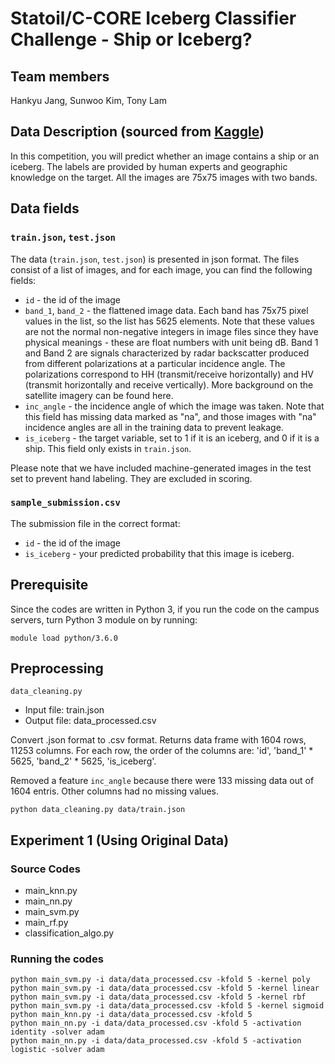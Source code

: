 # Statoil/C-CORE Iceberg Classifier Challenge - Ship or Iceberg?

## Team members

Hankyu Jang, Sunwoo Kim, Tony Lam

## Data Description (sourced from [Kaggle](https://www.kaggle.com/c/statoil-iceberg-classifier-challenge/data))

In this competition, you will predict whether an image contains a ship or an iceberg. The labels are provided by human experts and geographic knowledge on the target. All the images are 75x75 images with two bands.

## Data fields

### `train.json`, `test.json`

The data (`train.json`, `test.json`) is presented in json format. The files consist of a list of images, and for each image, you can find the following fields:

- `id` - the id of the image
- `band_1`, `band_2` - the flattened image data. Each band has 75x75 pixel values in the list, so the list has 5625 elements. Note that these values are not the normal non-negative integers in image files since they have physical meanings - these are float numbers with unit being dB. Band 1 and Band 2 are signals characterized by radar backscatter produced from different polarizations at a particular incidence angle. The polarizations correspond to HH (transmit/receive horizontally) and HV (transmit horizontally and receive vertically). More background on the satellite imagery can be found here.
- `inc_angle` - the incidence angle of which the image was taken. Note that this field has missing data marked as "na", and those images with "na" incidence angles are all in the training data to prevent leakage.
- `is_iceberg` - the target variable, set to 1 if it is an iceberg, and 0 if it is a ship. This field only exists in `train.json`.

Please note that we have included machine-generated images in the test set to prevent hand labeling. They are excluded in scoring.

### `sample_submission.csv`

The submission file in the correct format:

- `id` - the id of the image
- `is_iceberg` - your predicted probability that this image is iceberg.

## Prerequisite

Since the codes are written in Python 3, if you run the code on the campus servers, turn Python 3 module on by running:

```
module load python/3.6.0
```

## Preprocessing

`data_cleaning.py`

- Input file: train.json
- Output file: data\_processed.csv

Convert .json format to .csv format. Returns data frame with 1604 rows, 11253 columns. For each row, the order of the columns are: 'id', 'band\_1' * 5625, 'band\_2' * 5625, 'is\_iceberg'.

Removed a feature `inc_angle` because there were 133 missing data out of 1604 entris. Other columns had no missing values.

```
python data_cleaning.py data/train.json
```

## Experiment 1 (Using Original Data)

### Source Codes

- main\_knn.py
- main\_nn.py
- main\_svm.py
- main\_rf.py
- classification\_algo.py

### Running the codes

```
python main_svm.py -i data/data_processed.csv -kfold 5 -kernel poly
python main_svm.py -i data/data_processed.csv -kfold 5 -kernel linear
python main_svm.py -i data/data_processed.csv -kfold 5 -kernel rbf
python main_svm.py -i data/data_processed.csv -kfold 5 -kernel sigmoid
python main_knn.py -i data/data_processed.csv -kfold 5
python main_nn.py -i data/data_processed.csv -kfold 5 -activation identity -solver adam
python main_nn.py -i data/data_processed.csv -kfold 5 -activation logistic -solver adam
```
